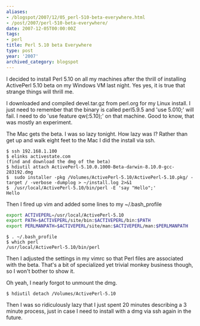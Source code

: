 ```yaml
---
aliases:
- /blogspot/2007/12/05_perl-510-beta-everywhere.html
- /post/2007/perl-510-beta-everywhere/
date: 2007-12-05T00:00:00Z
tags:
- perl
title: Perl 5.10 beta Everywhere
type: post
year: '2007'
archived_category: blogspot
---
```

I decided to install Perl 5.10 on all my machines after the thrill of installing ActivePerl 5.10 beta on my Windows VM last night. Yes yes, it is true that strange things will thrill me.
<!-- TEASER_END -->

I downloaded and compiled devel.tar.gz from perl.org for my Linux install. I just need to remember that the binary is called perl5.9.5 and 'use 5.010;' will fail. I need to do 'use feature qw(:5.10);' on that machine. Good to know, that was mostly an experiment.

The Mac gets the beta. I was so lazy tonight. How lazy was I? Rather than get up and walk eight feet to the Mac I did the install via ssh.

    $ ssh 192.168.1.100
    $ elinks activestate.com
    (find and download the dmg of the beta)
    $ hdiutil attach ActivePerl-5.10.0.1000-Beta-darwin-8.10.0-gcc-283192.dmg
    $  sudo installer -pkg /Volumes/ActivePerl-5.10/ActivePerl-5.10.pkg/ -target / -verbose -dumplog > ~/install.log 2>&1
    $  /usr/local/ActivePerl-5.10/bin/perl -E 'say "Hello";'
    Hello

Then I fired up vim and added some lines to my ~/.bash_profile

``` bash
export ACTIVEPERL=/usr/local/ActivePerl-5.10
export PATH=$ACTIVEPERL/site/bin:$ACTIVEPERL/bin:$PATH
export PERLMANPATH=$ACTIVEPERL/site/man:$ACTIVEPERL/man:$PERLMANPATH
```

    $ . ~/.bash_profile
    $ which perl
    /usr/local/ActivePerl-5.10/bin/perl

Then I adjusted the settings in my vimrc so that Perl files are associated with the beta. That's a bit of specialized yet trivial monkey business though, so I won't bother to show it.

Oh yeah, I nearly forgot to unmount the dmg.

    $ hdiutil detach /Volumes/ActivePerl-5.10

Then I was so ridiculously lazy that I just spent 20 minutes describing a 3 minute process, just in case I need to install with a dmg via ssh again in the future.
